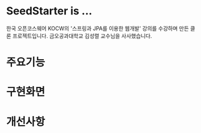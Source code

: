 
# SeedStarter is ... 

한국 오픈코스웨어 KOCW의 '스프링과 JPA를 이용한 웹개발' 강의를 수강하며 만든 클론 프로젝트입니다.
금오공과대학교 김성렬 교수님을 사사했습니다. 



# 주요기능

# 구현화면

# 개선사항
